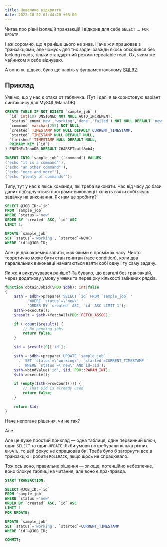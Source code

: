 ```yaml
---
title: Невелике відкриття
date: 2022-10-22 01:44:20 +03:00
---
```


Читав про рівні ізоляцій транзакцій і відкрив для себе `SELECT … FOR UPDATE`.

І аж соромно, що я раніше цього не знав. Наче ж я працював з транзакціями, але чомусь для тих задач завжди якось обходився без locking reads, тільки стандартний режим repeatable read. Ох, яким же чайником я себе відчуваю.

А воно ж, дідько, було ще навіть у фундаментальному [SQL92][1].

## Приклад

Уявімо, що у нас є отака от табличка. (Тут і далі я використовую варіант синтаксису для MySQL/MariaDB).

```sql
CREATE TABLE IF NOT EXISTS `sample_job` (
  `id` int(10) UNSIGNED NOT NULL AUTO_INCREMENT,
  `status` enum('new','working','done','failed') NOT NULL DEFAULT 'new',
  `command` varchar(255) NOT NULL,
  `created` TIMESTAMP NOT NULL DEFAULT CURRENT_TIMESTAMP,
  `started` TIMESTAMP NULL DEFAULT NULL,
  `finished` TIMESTAMP NULL DEFAULT NULL,
  PRIMARY KEY (`id`)
) ENGINE=InnoDB DEFAULT CHARSET=utf8mb4;

INSERT INTO `sample_job` (`command`) VALUES
('echo "it is a command"'),
('echo "an other command"'),
('echo "more and more"'),
('echo "plenty of commands"');
```

Типу, тут у нас є якісь команди, які треба виконати. Час від часу до бази даних під'єднуються програми-виконавці і хочуть взяти собі якусь задачку на виконання. Як нам це зробити?

```sql
SELECT @JOB_ID:=`id`
FROM `sample_job`
WHERE `status`='new'
ORDER BY `created` ASC, `id` ASC
LIMIT 1;

UPDATE `sample_job`
SET `status`='working', `started`=NOW()
WHERE `id`=@JOB_ID;
```

Але це два окремих запити, між якими є проміжок часу. Чисто теоретично може бути [стан гонитви][1] (race condition), коли два паралельних виконавці намагаються взяти собі одну і ту саму задачу.

Як же я викручувався раніше? Та бувало, що взагалі без транзакцій, через додаткову умову у `WHERE` та перевірку кількості змінених рядків.

```php
function obtainJobId(\PDO $dbh): int|false
{
    $sth = $dbh->prepare('SELECT `id` FROM `sample_job` '
        . 'WHERE `status`=\'new\' '
        . 'ORDER BY `created` ASC, `id` ASC LIMIT 1');
    $sth->execute();
    $result = $sth->fetchAll(PDO::FETCH_ASSOC);

    if (!count($result)) {
        // No pending jobs
        return false;
    }

    $id = $result[0]['id'];

    $sth = $dbh->prepare('UPDATE `sample_job` '
      . 'SET `status`=\'working\', `started`=CURRENT_TIMESTAMP '
      . 'WHERE `status`=\'new\' AND id=:id');
    $sth->bindValue('id', $id, PDO::PARAM_INT);
    $sth->execute();

    if (empty($sth->rowCount())) {
        // That $id is already used
        return false; 
    }

    return $id;
}
```

Наче непогане рішення, чи не так?

Але.

Але це дуже простий приклад — одна таблиця, один первинний ключ, один `SELECT` та один `UPDATE`. Якби умови потребували кілька різних `UPDATE`, то цей фокус не спрацював би. Треба було б загорнути все в транзакцію і робити `ROLLBACK`, якщо щось не спрацювало.

Тож ось воно, правильне рішення — злюще, потенційно небезпечне, воно блокує таблиці на читання, але воно є пра-правда.

```sql
START TRANSACTION;

SELECT @JOB_ID:=`id`
FROM `sample_job`
WHERE `status`='new'
ORDER BY `created` ASC, `id` ASC
LIMIT 1
FOR UPDATE;

UPDATE `sample_job`
SET `status`='working', `started`=CURRENT_TIMESTAMP
WHERE `id`=@JOB_ID;

COMMIT;
```

[1]: https://www.contrib.andrew.cmu.edu/~shadow/sql/sql1992.txt
[2]: https://uk.wikipedia.org/wiki/%D0%A1%D1%82%D0%B0%D0%BD_%D0%B3%D0%BE%D0%BD%D0%B8%D1%82%D0%B2%D0%B8
